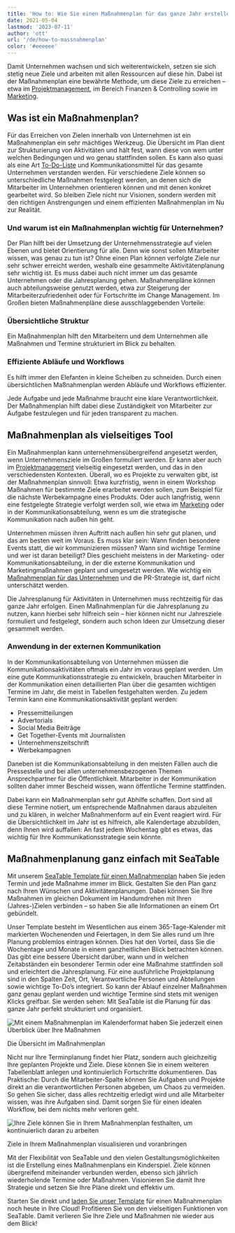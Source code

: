 ```yaml
---
title: 'How to: Wie Sie einen Maßnahmenplan für das ganze Jahr erstellen - SeaTable'
date: 2021-05-04
lastmod: '2023-07-11'
author: 'ott'
url: '/de/how-to-massnahmenplan'
color: '#eeeeee'
---
```


Damit Unternehmen wachsen und sich weiterentwickeln, setzen sie sich stetig neue Ziele und arbeiten mit allen Ressourcen auf diese hin. Dabei ist der Maßnahmenplan eine bewährte Methode, um diese Ziele zu erreichen – etwa im [Projektmanagement](/projekt-management/), im Bereich Finanzen & Controlling sowie im [Marketing](/marketing/).

## Was ist ein Maßnahmenplan?

Für das Erreichen von Zielen innerhalb von Unternehmen ist ein Maßnahmenplan ein sehr mächtiges Werkzeug. Die Übersicht im Plan dient zur Strukturierung von Aktivitäten und hält fest, wann diese von wem unter welchen Bedingungen und wo genau stattfinden sollen. Es kann also quasi als eine Art [To-Do-Liste](https://seatable.io/to-do-liste-online/) und Kommunikationsmittel für das gesamte Unternehmen verstanden werden. Für verschiedene Ziele können so unterschiedliche Maßnahmen festgelegt werden, an denen sich die Mitarbeiter im Unternehmen orientieren können und mit denen konkret gearbeitet wird. So bleiben Ziele nicht nur Visionen, sondern werden mit den richtigen Anstrengungen und einem effizienten Maßnahmenplan im Nu zur Realität.

### Und warum ist ein Maßnahmenplan wichtig für Unternehmen?

Der Plan hilft bei der Umsetzung der Unternehmensstrategie auf vielen Ebenen und bietet Orientierung für alle. Denn wie sonst sollen Mitarbeiter wissen, was genau zu tun ist? Ohne einen Plan können verfolgte Ziele nur sehr schwer erreicht werden, weshalb eine gesammelte Aktivitätenplanung sehr wichtig ist. Es muss dabei auch nicht immer um das gesamte Unternehmen oder die Jahresplanung gehen. Maßnahmenpläne können auch abteilungsweise genutzt werden, etwa zur Steigerung der Mitarbeiterzufriedenheit oder für Fortschritte im Change Management. Im Großen bieten Maßnahmenpläne diese ausschlaggebenden Vorteile:

### Übersichtliche Struktur

Ein Maßnahmenplan hilft den Mitarbeitern und dem Unternehmen alle Maßnahmen und Termine strukturiert im Blick zu behalten.

### Effiziente Abläufe und Workflows

Es hilft immer den Elefanten in kleine Scheiben zu schneiden. Durch einen übersichtlichen Maßnahmenplan werden Abläufe und Workflows effizienter.

Jede Aufgabe und jede Maßnahme braucht eine klare Verantwortlichkeit. Der Maßnahmenplan hilft dabei diese Zuständigkeit von Mitarbeiter zur Aufgabe festzulegen und für jeden transparent zu machen.

## Maßnahmenplan als vielseitiges Tool

Ein Maßnahmenplan kann unternehmensübergreifend angesetzt werden, wenn Unternehmensziele im Großen formuliert werden. Er kann aber auch im [Projektmanagement](https://seatable.io/projektmanagement/) vielseitig eingesetzt werden, und das in den verschiedensten Kontexten. Überall, wo es Projekte zu verwalten gibt, ist der Maßnahmenplan sinnvoll: Etwa kurzfristig, wenn in einem Workshop Maßnahmen für bestimmte Ziele erarbeitet werden sollen, zum Beispiel für die nächste Werbekampagne eines Produkts. Oder auch langfristig, wenn eine festgelegte Strategie verfolgt werden soll, wie etwa im [Marketing](https://seatable.io/marketing/) oder in der Kommunikationsabteilung, wenn es um die strategische Kommunikation nach außen hin geht.

Unternehmen müssen ihren Auftritt nach außen hin sehr gut planen, und das am besten weit im Voraus. Es muss klar sein: Wann finden besondere Events statt, die wir kommunizieren müssen? Wann sind wichtige Termine und wer ist daran beteiligt? Dies geschieht meistens in der Marketing- oder Kommunikationsabteilung, in der die externe Kommunikation und Marketingmaßnahmen geplant und umgesetzt werden. Wie wichtig ein [Maßnahmenplan für das Unternehmen](https://www.fuer-gruender.de/wissen/unternehmen-gruenden/aussenauftritt/externe-kommunikation/) und die PR-Strategie ist, darf nicht unterschätzt werden.

Die Jahresplanung für Aktivitäten in Unternehmen muss rechtzeitig für das ganze Jahr erfolgen. Einen Maßnahmenplan für die Jahresplanung zu nutzen, kann hierbei sehr hilfreich sein – hier können nicht nur Jahresziele formuliert und festgelegt, sondern auch schon Ideen zur Umsetzung dieser gesammelt werden.

### Anwendung in der externen Kommunikation

In der Kommunikationsabteilung von Unternehmen müssen die Kommunikationsaktivitäten oftmals ein Jahr im voraus geplant werden. Um eine gute Kommunikationsstrategie zu entwickeln, brauchen Mitarbeiter in der Kommunikation einen detaillierten Plan über die gesamten wichtigen Termine im Jahr, die meist in Tabellen festgehalten werden. Zu jedem Termin kann eine Kommunikationsaktivität geplant werden:

- Pressemitteilungen
- Advertorials
- Social Media Beiträge
- Get Together-Events mit Journalisten
- Unternehmenszeitschrift
- Werbekampagnen

Daneben ist die Kommunikationsabteilung in den meisten Fällen auch die Pressestelle und bei allen unternehmensbezogenen Themen Ansprechpartner für die Öffentlichkeit. Mitarbeiter in der Kommunikation sollten daher immer Bescheid wissen, wann öffentliche Termine stattfinden.

Dabei kann ein Maßnahmenplan sehr gut Abhilfe schaffen. Dort sind all diese Termine notiert, um entsprechende Maßnahmen daraus abzuleiten und zu klären, in welcher Maßnahmenform auf ein Event reagiert wird. Für die Übersichtlichkeit im Jahr ist es hilfreich, alle Kalendertage abzubilden, denn Ihnen wird auffallen: An fast jedem Wochentag gibt es etwas, das wichtig für Ihre Kommunikationsstrategie sein könnte.

## Maßnahmenplanung ganz einfach mit SeaTable

Mit unserem [SeaTable Template für einen Maßnahmenplan](https://seatable.io/vorlage/hntk-vocrksmyj-9746vka/) haben Sie jeden Termin und jede Maßnahme immer im Blick. Gestalten Sie den Plan ganz nach Ihren Wünschen und Aktivitätenplanungen. Dabei können Sie Ihre Maßnahmen im gleichen Dokument im Handumdrehen mit Ihren (Jahres-)Zielen verbinden – so haben Sie alle Informationen an einem Ort gebündelt.

Unser Template besteht im Wesentlichen aus einem 365-Tage-Kalender mit markierten Wochenenden und Feiertagen, in dem Sie alles rund um Ihre Planung problemlos eintragen können. Dies hat den Vorteil, dass Sie die Wochentage und Monate in einem ganzheitlichen Blick betrachten können. Das gibt eine bessere Übersicht darüber, wann und in welchen Zeitabständen ein besonderer Termin oder eine Maßnahme stattfinden soll und erleichtert die Jahresplanung. Für eine ausführliche Projektplanung sind in den Spalten Zeit, Ort, Verantwortliche Personen und Abteilungen sowie wichtige To-Do’s integriert. So kann der Ablauf einzelner Maßnahmen ganz genau geplant werden und wichtige Termine sind stets mit wenigen Klicks greifbar. Sie werden sehen: Mit SeaTable ist die Planung für das ganze Jahr perfekt strukturiert und organisiert.

![Mit einem Maßnahmenplan im Kalenderformat haben Sie jederzeit einen Überblick über Ihre Maßnahmen](https://seatable.de/wp-content/uploads/2021/04/Overview.jpg)

Die Übersicht im Maßnahmenplan

Nicht nur Ihre Terminplanung findet hier Platz, sondern auch gleichzeitig Ihre geplanten Projekte und Ziele. Diese können Sie in einem weiteren Tabellenblatt anlegen und kontinuierlich Fortschritte dokumentieren. Das Praktische: Durch die Mitarbeiter-Spalte können Sie Aufgaben und Projekte direkt an die verantwortlichen Personen abgeben, um Chaos zu vermeiden. So gehen Sie sicher, dass alles rechtzeitig erledigt wird und alle Mitarbeiter wissen, was ihre Aufgaben sind. Damit sorgen Sie für einen idealen Workflow, bei dem nichts mehr verloren geht.

![Ihre Ziele können Sie in Ihrem Maßnahmenplan festhalten, um kontinuierlich daran zu arbeiten](https://seatable.de/wp-content/uploads/2021/04/Annual-Goals.jpg)

Ziele in Ihrem Maßnahmenplan visualisieren und voranbringen

Mit der Flexibilität von SeaTable und den vielen Gestaltungsmöglichkeiten ist die Erstellung eines Maßnahmenplans ein Kinderspiel. Ziele können übergreifend miteinander verbunden werden, ebenso sich jährlich wiederholende Termine oder Maßnahmen. Visionieren Sie damit Ihre Strategie und setzen Sie Ihre Pläne direkt und effektiv um.

Starten Sie direkt und [laden Sie unser Template](https://seatable.io/vorlage/hntk-vocrksmyj-9746vka/) für einen Maßnahmenplan noch heute in Ihre Cloud! Profitieren Sie von den vielseitigen Funktionen von SeaTable. Damit verlieren Sie Ihre Ziele und Maßnahmen nie wieder aus dem Blick!

